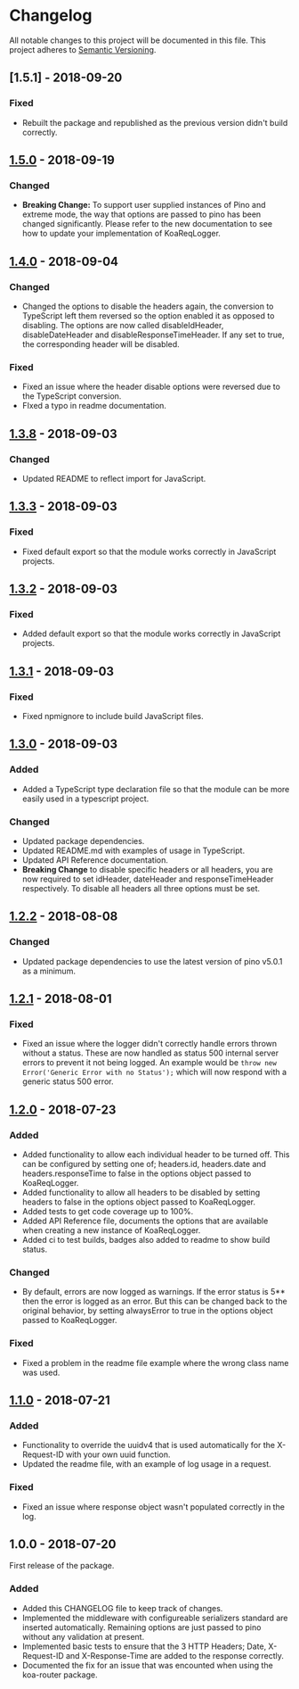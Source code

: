 # Changelog
All notable changes to this project will be documented in this file. This project adheres to [Semantic Versioning](https://semver.org/spec/v2.0.0.html).

## [1.5.1] - 2018-09-20
### Fixed
- Rebuilt the package and republished as the previous version didn't build correctly.

## [1.5.0] - 2018-09-19
### Changed
- **Breaking Change:** To support user supplied instances of Pino and extreme mode, the way that options are passed to pino has been changed significantly. Please refer to the new documentation to see how to update your implementation of KoaReqLogger.

## [1.4.0] - 2018-09-04
### Changed
- Changed the options to disable the headers again, the conversion to TypeScript left them reversed so the option enabled it as opposed to disabling. The options are now called disableIdHeader, disableDateHeader and disableResponseTimeHeader. If any set to true, the corresponding header will be disabled.
### Fixed
- Fixed an issue where the header disable options were reversed due to the TypeScript conversion.
- FIxed a typo in readme documentation.

## [1.3.8] - 2018-09-03
### Changed
- Updated README to reflect import for JavaScript.

## [1.3.3] - 2018-09-03
### Fixed
- Fixed default export so that the module works correctly in JavaScript projects.

## [1.3.2] - 2018-09-03
### Fixed
- Added default export so that the module works correctly in JavaScript projects.

## [1.3.1] - 2018-09-03
### Fixed
- Fixed npmignore to include build JavaScript files.

## [1.3.0] - 2018-09-03
### Added
- Added a TypeScript type declaration file so that the module can be more easily used in a typescript project.
### Changed
- Updated package dependencies.
- Updated README.md with examples of usage in TypeScript.
- Updated API Reference documentation.
- **Breaking Change** to disable specific headers or all headers, you are now required to set idHeader, dateHeader and responseTimeHeader respectively. To disable all headers all three options must be set.

## [1.2.2] - 2018-08-08
### Changed
- Updated package dependencies to use the latest version of pino v5.0.1 as a minimum.

## [1.2.1] - 2018-08-01
### Fixed
- Fixed an issue where the logger didn't correctly handle errors thrown without a status. These are now handled as status 500 internal server errors to prevent it not being logged. An example would be <code>throw new Error('Generic Error with no Status');</code> which will now respond with a generic status 500 error.

## [1.2.0] - 2018-07-23
### Added
- Added functionality to allow each individual header to be turned off. This can be configured by setting one of; headers.id, headers.date and headers.responseTime to false in the options object passed to KoaReqLogger.
- Added functionality to allow all headers to be disabled by setting headers to false in the options object passed to KoaReqLogger.
- Added tests to get code coverage up to 100%.
- Added API Reference file, documents the options that are available when creating a new instance of KoaReqLogger.
- Added ci to test builds, badges also added to readme to show build status.
### Changed
- By default, errors are now logged as warnings. If the error status is 5** then the error is logged as an error. But this can be changed back to the original behavior, by setting alwaysError to true in the options object passed to KoaReqLogger.
### Fixed
- Fixed a problem in the readme file example where the wrong class name was used.

## [1.1.0] - 2018-07-21
### Added
- Functionality to override the uuidv4 that is used automatically for the X-Request-ID with your own uuid function.
- Updated the readme file, with an example of log usage in a request.
### Fixed
- Fixed an issue where response object wasn't populated correctly in the log.

## 1.0.0 - 2018-07-20
First release of the package.
### Added
- Added this CHANGELOG file to keep track of changes.
- Implemented the middleware with configureable serializers standard are inserted automatically. Remaining options are just passed to pino without any validation at present.
- Implemented basic tests to ensure that the 3 HTTP Headers; Date, X-Request-ID and X-Response-Time are added to the response correctly.
- Documented the fix for an issue that was encounted when using the koa-router package.



<!-- LINKS --->
[1.5.0]: https://github.com/DrBarnabus/koa-req-logger/compare/v1.4.0...v1.5.0
[1.4.0]: https://github.com/DrBarnabus/koa-req-logger/compare/v1.3.8...v1.4.0
[1.3.8]: https://github.com/DrBarnabus/koa-req-logger/compare/v1.3.3...v1.3.8
[1.3.3]: https://github.com/DrBarnabus/koa-req-logger/compare/v1.3.2...v1.3.3
[1.3.2]: https://github.com/DrBarnabus/koa-req-logger/compare/v1.3.1...v1.3.2
[1.3.1]: https://github.com/DrBarnabus/koa-req-logger/compare/v1.3.0...v1.3.1
[1.3.0]: https://github.com/DrBarnabus/koa-req-logger/compare/v1.2.2...v1.3.0
[1.2.2]: https://github.com/DrBarnabus/koa-req-logger/compare/v1.2.1...v1.2.2
[1.2.1]: https://github.com/DrBarnabus/koa-req-logger/compare/v1.2.0...v1.2.1
[1.2.0]: https://github.com/DrBarnabus/koa-req-logger/compare/v1.1.0...v1.2.0
[1.1.0]: https://github.com/DrBarnabus/koa-req-logger/compare/v1.0.0...v1.1.0